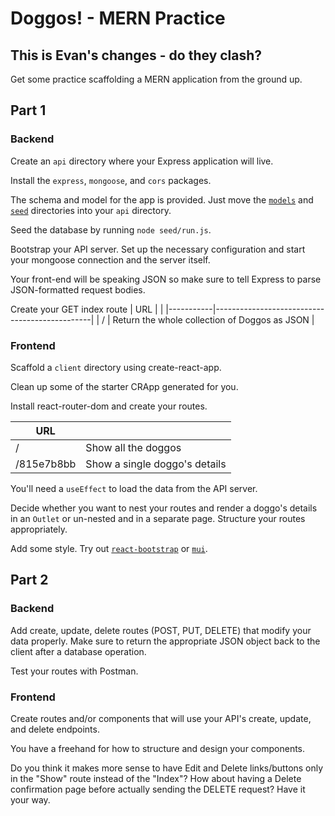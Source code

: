 # Doggos! - MERN Practice

## This is Evan's changes - do they clash?

Get some practice scaffolding a MERN application from the ground up.

## Part 1

### Backend
Create an `api` directory where your Express application will live.

Install the `express`, `mongoose`, and `cors` packages.

The schema and model for the app is provided. Just move the [`models`](./models) and [`seed`](./seed) directories into your `api` directory.

Seed the database by running `node seed/run.js`.

Bootstrap your API server. Set up the necessary configuration and start your mongoose connection and the server itself.

Your front-end will be speaking JSON so make sure to tell Express to parse JSON-formatted request bodies.

Create your GET index route
| URL       |                                               |
|-----------|-----------------------------------------------|
| /         | Return the whole collection of Doggos as JSON |


### Frontend
Scaffold a `client` directory using create-react-app.

Clean up some of the starter CRApp generated for you.

Install react-router-dom and create your routes.

| URL        |                               |
|------------|-------------------------------|
| /          | Show all the doggos           |
| /815e7b8bb | Show a single doggo's details |

You'll need a `useEffect` to load the data from the API server.

Decide whether you want to nest your routes and render a doggo's details in an `Outlet` or un-nested and in a separate page. Structure your routes appropriately.

Add some style. Try out [`react-bootstrap`](https://react-bootstrap.github.io/) or [`mui`](https://mui.com/).


## Part 2

### Backend
Add create, update, delete routes (POST, PUT, DELETE) that modify your data properly. Make sure to return the appropriate JSON object back to the client after a database operation.

Test your routes with Postman.

### Frontend
Create routes and/or components that will use your API's create, update, and delete endpoints.

You have a freehand for how to structure and design your components.

Do you think it makes more sense to have Edit and Delete links/buttons only in the "Show" route instead of the "Index"? How about having a Delete confirmation page before actually sending the DELETE request? Have it your way.
